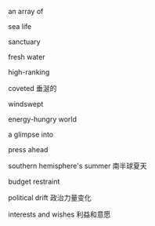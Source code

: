 an array of

sea life

sanctuary

fresh water

high-ranking

coveted  垂涎的

windswept

energy-hungry world

a glimpse into

press ahead

southern hemisphere's summer  南半球夏天

budget restraint

political drift  政治力量变化

interests and wishes  利益和意愿
